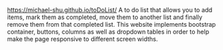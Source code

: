 https://michael-shu.github.io/toDoList/
A to do list that allows you to add items, mark them as completed, move them to another list and finally remove them from that completed list. This website
implements bootstrap container, buttons, columns as well as dropdown tables in order to help make the page responsive to different screen widths. 
